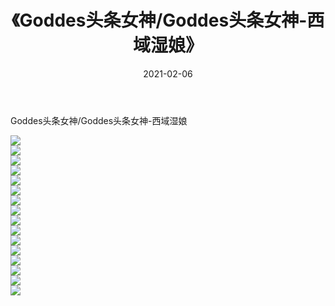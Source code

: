 ﻿---
layout: post
title:  《Goddes头条女神/Goddes头条女神-西域湿娘》
date:   2021-02-06
img: http://pic.660000.xyz/1:/网络美图/2021/Goddes头条女神/Goddes头条女神-西域湿娘/000.jpg
categories: [美女, 清纯, 唯美]
---

Goddes头条女神/Goddes头条女神-西域湿娘

 ![](http://pic.660000.xyz/1:/网络美图/2021/Goddes头条女神/Goddes头条女神-西域湿娘/001.jpg) <br>![](http://pic.660000.xyz/1:/网络美图/2021/Goddes头条女神/Goddes头条女神-西域湿娘/002.jpg) <br>![](http://pic.660000.xyz/1:/网络美图/2021/Goddes头条女神/Goddes头条女神-西域湿娘/003.jpg) <br>![](http://pic.660000.xyz/1:/网络美图/2021/Goddes头条女神/Goddes头条女神-西域湿娘/004.jpg) <br>![](http://pic.660000.xyz/1:/网络美图/2021/Goddes头条女神/Goddes头条女神-西域湿娘/005.jpg) <br>![](http://pic.660000.xyz/1:/网络美图/2021/Goddes头条女神/Goddes头条女神-西域湿娘/006.jpg) <br>![](http://pic.660000.xyz/1:/网络美图/2021/Goddes头条女神/Goddes头条女神-西域湿娘/007.jpg) <br>![](http://pic.660000.xyz/1:/网络美图/2021/Goddes头条女神/Goddes头条女神-西域湿娘/008.jpg) <br>![](http://pic.660000.xyz/1:/网络美图/2021/Goddes头条女神/Goddes头条女神-西域湿娘/009.jpg) <br>![](http://pic.660000.xyz/1:/网络美图/2021/Goddes头条女神/Goddes头条女神-西域湿娘/010.jpg) <br>![](http://pic.660000.xyz/1:/网络美图/2021/Goddes头条女神/Goddes头条女神-西域湿娘/011.jpg) <br>![](http://pic.660000.xyz/1:/网络美图/2021/Goddes头条女神/Goddes头条女神-西域湿娘/012.jpg) <br>![](http://pic.660000.xyz/1:/网络美图/2021/Goddes头条女神/Goddes头条女神-西域湿娘/013.jpg) <br>![](http://pic.660000.xyz/1:/网络美图/2021/Goddes头条女神/Goddes头条女神-西域湿娘/014.jpg) <br>![](http://pic.660000.xyz/1:/网络美图/2021/Goddes头条女神/Goddes头条女神-西域湿娘/015.jpg) <br>![](http://pic.660000.xyz/1:/网络美图/2021/Goddes头条女神/Goddes头条女神-西域湿娘/016.jpg) <br>